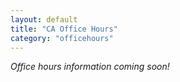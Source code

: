 ```yaml
---
layout: default
title: "CA Office Hours"
category: "officehours"
---
```


<p><i>Office hours information coming soon!</i></p>

<!--
<iframe id="officehours_spreadsheet" src="https://docs.google.com/spreadsheets/d/e/2PACX-1vQtl9Kp2m8soKPorhM2zeBrTCEGmOh43VPVkMt6sl3-9MDl6lV-1DupB1Z3sKPL61rVhN5x6QySJDGm/pubhtml?widget=true&amp;headers=false"></iframe>
-->
